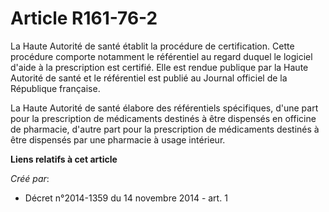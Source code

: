 # Article R161-76-2

La Haute Autorité de santé établit la procédure de certification. Cette procédure comporte notamment le référentiel au regard
duquel le logiciel d'aide à la prescription est certifié. Elle est rendue publique par la Haute Autorité de santé et le
référentiel est publié au Journal officiel de la République française. 

La Haute Autorité de santé élabore des référentiels spécifiques, d'une part pour la prescription de médicaments destinés à
être dispensés en officine de pharmacie, d'autre part pour la prescription de médicaments destinés à être dispensés par une
pharmacie à usage intérieur.

**Liens relatifs à cet article**

_Créé par_:

  - Décret n°2014-1359 du 14 novembre 2014 - art. 1
